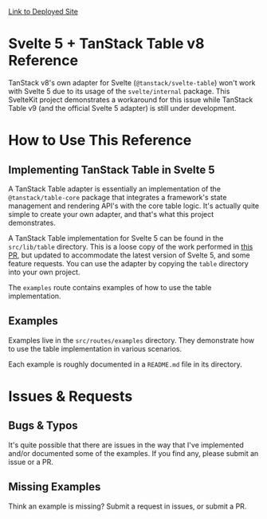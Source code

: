 [Link to Deployed Site](https://svelte5-and-tanstack-table-v8.vercel.app/)

# Svelte 5 + TanStack Table v8 Reference

TanStack v8's own adapter for Svelte (`@tanstack/svelte-table`) won't work with
Svelte 5 due to its usage of the `svelte/internal` package. This SvelteKit
project demonstrates a workaround for this issue while TanStack Table v9 (and
the official Svelte 5 adapter) is still under development.

# How to Use This Reference

## Implementing TanStack Table in Svelte 5

A TanStack Table adapter is essentially an implementation of the
`@tanstack/table-core` package that integrates a framework's state management
and rendering API's with the core table logic. It's actually quite simple to
create your own adapter, and that's what this project demonstrates.

A TanStack Table implementation for Svelte 5 can be found in the `src/lib/table`
directory. This is a loose copy of the work performed in [this
PR](https://github.com/TanStack/table/pull/5403), but updated to accommodate the
latest version of Svelte 5, and some feature requests. You can use the adapter
by copying the `table` directory into your own project.

The `examples` route contains examples of how to use the table implementation.

## Examples

Examples live in the `src/routes/examples` directory. They demonstrate how to
use the table implementation in various scenarios.

Each example is roughly documented in a `README.md` file in its directory.

# Issues & Requests

## Bugs & Typos

It's quite possible that there are issues in the way that I've implemented
and/or documented some of the examples. If you find any, please submit an issue
or a PR.

## Missing Examples

Think an example is missing? Submit a request in issues, or submit a PR.
